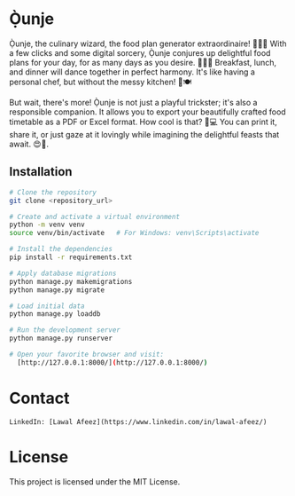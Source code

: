 # Ọ̀unje

Ọ̀unje, the culinary wizard, the food plan generator extraordinaire! 🧙‍♂️✨ With a few clicks and some digital sorcery, Ọ̀unje conjures up delightful food plans for your day, for as many days as you desire. 🌮🍳🥗 Breakfast, lunch, and dinner will dance together in perfect harmony. It's like having a personal chef, but without the messy kitchen! 🎩🍽️

But wait, there's more! Ọ̀unje is not just a playful trickster; it's also a responsible companion. It allows you to export your beautifully crafted food timetable as a PDF or Excel format. How cool is that? 📄💻 You can print it, share it, or just gaze at it lovingly while imagining the delightful feasts that await. 😍📲.

## Installation

```bash
# Clone the repository
git clone <repository_url>

# Create and activate a virtual environment
python -m venv venv
source venv/bin/activate   # For Windows: venv\Scripts\activate

# Install the dependencies
pip install -r requirements.txt

# Apply database migrations
python manage.py makemigrations
python manage.py migrate

# Load initial data
python manage.py loaddb

# Run the development server
python manage.py runserver

# Open your favorite browser and visit: 
  [http://127.0.0.1:8000/](http://127.0.0.1:8000/)

```

# Contact
    LinkedIn: [Lawal Afeez](https://www.linkedin.com/in/lawal-afeez/)

# License

This project is licensed under the MIT License.
